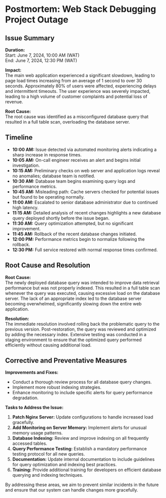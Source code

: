 # Postmortem: Web Stack Debugging Project Outage

## Issue Summary

**Duration:**  
Start: June 7, 2024, 10:00 AM (WAT)  
End: June 7, 2024, 12:30 PM (WAT)  

**Impact:**  
The main web application experienced a significant slowdown, leading to page load times increasing from an average of 1 second to over 30 seconds. Approximately 80% of users were affected, experiencing delays and intermittent timeouts. The user experience was severely impacted, leading to a high volume of customer complaints and potential loss of revenue.

**Root Cause:**  
The root cause was identified as a misconfigured database query that resulted in a full table scan, overloading the database server.

## Timeline

- **10:00 AM:** Issue detected via automated monitoring alerts indicating a sharp increase in response times.
- **10:05 AM:** On-call engineer receives an alert and begins initial investigation.
- **10:15 AM:** Preliminary checks on web server and application logs reveal no anomalies; database team is notified.
- **10:30 AM:** Database team begins examining query logs and performance metrics.
- **10:45 AM:** Misleading path: Cache servers checked for potential issues but found to be operating normally.
- **11:00 AM:** Escalated to senior database administrator due to continued high latency.
- **11:15 AM:** Detailed analysis of recent changes highlights a new database query deployed shortly before the issue began.
- **11:30 AM:** Query optimization attempted, but no significant improvement.
- **11:45 AM:** Rollback of the recent database changes initiated.
- **12:00 PM:** Performance metrics begin to normalize following the rollback.
- **12:30 PM:** Full service restored with normal response times confirmed.

## Root Cause and Resolution

**Root Cause:**  
The newly deployed database query was intended to improve data retrieval performance but was not properly indexed. This resulted in a full table scan whenever the query was executed, causing excessive load on the database server. The lack of an appropriate index led to the database server becoming overwhelmed, significantly slowing down the entire web application.

**Resolution:**  
The immediate resolution involved rolling back the problematic query to the previous version. Post-restoration, the query was reviewed and optimized by adding the necessary index. Extensive testing was conducted in a staging environment to ensure that the optimized query performed efficiently without causing additional load.

## Corrective and Preventative Measures

**Improvements and Fixes:**  
- Conduct a thorough review process for all database query changes.
- Implement more robust indexing strategies.
- Enhance monitoring to include specific alerts for query performance degradation.

**Tasks to Address the Issue:**
1. **Patch Nginx Server:** Update configurations to handle increased load gracefully.
2. **Add Monitoring on Server Memory:** Implement alerts for unusual memory usage patterns.
3. **Database Indexing:** Review and improve indexing on all frequently accessed tables.
4. **Query Performance Testing:** Establish a mandatory performance testing protocol for all new queries.
5. **Documentation:** Update internal documentation to include guidelines for query optimization and indexing best practices.
6. **Training:** Provide additional training for developers on efficient database querying and indexing techniques.

By addressing these areas, we aim to prevent similar incidents in the future and ensure that our system can handle changes more gracefully.

